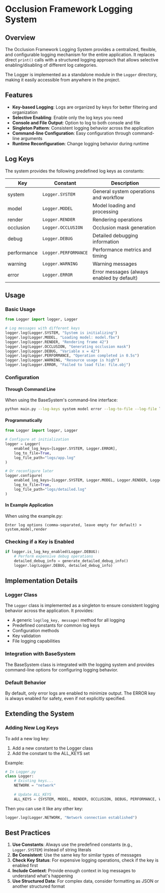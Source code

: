 # Occlusion Framework Logging System

## Overview

The Occlusion Framework Logging System provides a centralized, flexible, and configurable logging mechanism for the entire application. It replaces direct `print()` calls with a structured logging approach that allows selective enabling/disabling of different log categories.

The Logger is implemented as a standalone module in the `Logger` directory, making it easily accessible from anywhere in the project.

## Features

- **Key-based Logging**: Logs are organized by keys for better filtering and organization
- **Selective Enabling**: Enable only the log keys you need
- **Console and File Output**: Option to log to both console and file
- **Singleton Pattern**: Consistent logging behavior across the application
- **Command-line Configuration**: Easy configuration through command-line arguments
- **Runtime Reconfiguration**: Change logging behavior during runtime

## Log Keys

The system provides the following predefined log keys as constants:

| Key | Constant | Description |
|-----|----------|-------------|
| system | `Logger.SYSTEM` | General system operations and workflow |
| model | `Logger.MODEL` | Model loading and processing |
| render | `Logger.RENDER` | Rendering operations |
| occlusion | `Logger.OCCLUSION` | Occlusion mask generation |
| debug | `Logger.DEBUG` | Detailed debugging information |
| performance | `Logger.PERFORMANCE` | Performance metrics and timing |
| warning | `Logger.WARNING` | Warning messages |
| error | `Logger.ERROR` | Error messages (always enabled by default) |

## Usage

### Basic Usage

```python
from Logger import logger, Logger

# Log messages with different keys
logger.log(Logger.SYSTEM, "System is initializing")
logger.log(Logger.MODEL, "Loading model: model.fbx")
logger.log(Logger.RENDER, "Rendering frame 42")
logger.log(Logger.OCCLUSION, "Generating occlusion mask")
logger.log(Logger.DEBUG, "Variable x = 42")
logger.log(Logger.PERFORMANCE, "Operation completed in 0.5s")
logger.log(Logger.WARNING, "Resource usage is high")
logger.log(Logger.ERROR, "Failed to load file: file.obj")
```

### Configuration

#### Through Command Line

When using the BaseSystem's command-line interface:

```bash
python main.py --log-keys system model error --log-to-file --log-file logs/app.log
```

#### Programmatically

```python
from Logger import logger, Logger

# Configure at initialization
logger = Logger(
    enabled_log_keys=[Logger.SYSTEM, Logger.ERROR],
    log_to_file=True,
    log_file_path="logs/app.log"
)

# Or reconfigure later
logger.configure(
    enabled_log_keys=[Logger.SYSTEM, Logger.MODEL, Logger.RENDER, Logger.ERROR],
    log_to_file=True,
    log_file_path="logs/detailed.log"
)
```

#### In Example Application

When using the example.py:

```
Enter log options (comma-separated, leave empty for default) > system,model,render
```

### Checking if a Key is Enabled

```python
if logger.is_log_key_enabled(Logger.DEBUG):
    # Perform expensive debug operations
    detailed_debug_info = generate_detailed_debug_info()
    logger.log(Logger.DEBUG, detailed_debug_info)
```

## Implementation Details

### Logger Class

The `Logger` class is implemented as a singleton to ensure consistent logging behavior across the application. It provides:

- A generic `log(log_key, message)` method for all logging
- Predefined constants for common log keys
- Configuration methods
- Key validation
- File logging capabilities

### Integration with BaseSystem

The BaseSystem class is integrated with the logging system and provides command-line options for configuring logging behavior.

### Default Behavior

By default, only error logs are enabled to minimize output. The ERROR key is always enabled for safety, even if not explicitly specified.

## Extending the System

### Adding New Log Keys

To add a new log key:

1. Add a new constant to the Logger class
2. Add the constant to the ALL_KEYS set

Example:

```python
# In Logger.py
class Logger:
    # Existing keys...
    NETWORK = "network"
    
    # Update ALL_KEYS
    ALL_KEYS = {SYSTEM, MODEL, RENDER, OCCLUSION, DEBUG, PERFORMANCE, WARNING, ERROR, NETWORK}
```

Then you can use it like any other key:

```python
logger.log(Logger.NETWORK, "Network connection established")
```

## Best Practices

1. **Use Constants**: Always use the predefined constants (e.g., `Logger.SYSTEM`) instead of string literals
2. **Be Consistent**: Use the same key for similar types of messages
3. **Check Key Status**: For expensive logging operations, check if the key is enabled first
4. **Include Context**: Provide enough context in log messages to understand what's happening
5. **Use Structured Data**: For complex data, consider formatting as JSON or another structured format